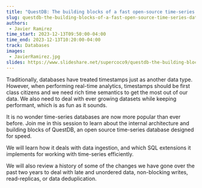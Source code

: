 ```yaml
---
title: "QuestDB: The building blocks of a fast open-source time-series database"
slug: questdb-the-building-blocks-of-a-fast-open-source-time-series-database
authors:
 - Javier Ramirez
time_start: 2023-12-13T09:50:00-04:00
time_end: 2023-12-13T10:20:00-04:00
track: Databases
images:
 - JavierRamirez.jpg
slides: https://www.slideshare.net/supercoco9/questdb-the-building-blocks-of-a-fast-opensource-timeseries-database 
---
```


Traditionally, databases have treated timestamps just as another data type. However, when performing real-time analytics, timestamps should be first class citizens and we need rich time semantics to get the most out of our data. We also need to deal with ever growing datasets while keeping performant, which is as fun as it sounds.
 
It is no wonder time-series databases are now more popular than ever before. Join me in this session to learn about the internal architecture and building blocks of QuestDB, an open source time-series database designed for speed. 
 
We will learn how it deals with data ingestion, and which SQL extensions it implements for working with time-series efficiently.
 
We will also review a history of some of the changes we have gone over the past two years to deal with late and unordered data, non-blocking writes, read-replicas, or data deduplication.